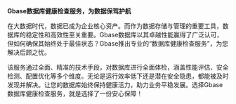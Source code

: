 **Gbase数据库健康检查服务，为数据保驾护航**

在大数据时代，数据已成为企业核心资产。而作为数据存储与管理的重要工具，数据库的稳定性和高效性至关重要。Gbase数据库以其卓越性能赢得了广泛认可，但如何确保其始终处于最佳状态？Gbase推出专业的“数据库健康检查服务”，为您解决后顾之忧。

该服务通过全面、精准的技术手段，对数据库进行全面体检，涵盖性能评估、安全检测、配置优化等多个维度。无论是运行效率低下还是潜在安全隐患，都能被及时发现并解决。让您的数据库始终保持健康活力，助力业务平稳发展。选择Gbase数据库健康检查服务，就是选择了一份安心保障！